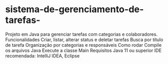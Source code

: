 # sistema-de-gerenciamento-de-tarefas-
Projeto em Java para gerenciar tarefas com categorias e colaboradores.  Funcionalidades Criar, listar, alterar status e deletar tarefas Busca por título de tarefa Organização por categorias e responsáveis Como rodar Compile os arquivos Java Execute a classe Main Requisitos Java 11 ou superior IDE recomendada: IntelliJ IDEA, Eclipse
